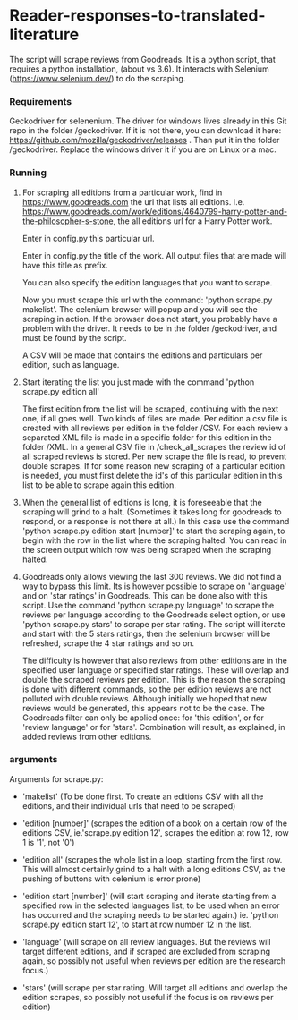 # Reader-responses-to-translated-literature

The script will scrape reviews from Goodreads. It is a python script, that requires a python installation, (about vs 3.6). It interacts with Selenium (https://www.selenium.dev/) to do the scraping. 

### Requirements

Geckodriver for selenenium. The driver for windows lives already in this Git repo in the folder /geckodriver. If it is not there, you can download it here: https://github.com/mozilla/geckodriver/releases . Than put it in the folder /geckodriver. Replace the windows driver it if you are on Linux or a mac.



### Running

1. For scraping all editions from a particular work, find in https://www.goodreads.com the url that lists all editions. I.e. https://www.goodreads.com/work/editions/4640799-harry-potter-and-the-philosopher-s-stone, the all editions url for a Harry Potter work.

   Enter in config.py this particular url.

   Enter in config.py the title of the work. All output files that are made will have this title as prefix.

   You can also specify the edition languages that you want to scrape.

   Now you must scrape this url with the command: 'python scrape.py makelist'. The celenium browser will popup and you will see the scraping in action. If the browser does not start, you probably have a problem with the driver. It needs to be in the folder /geckodriver, and must be found by the script.

   A CSV will be made that contains the editions and particulars per edition, such as language. 

2. Start iterating the list you just made with the command 'python scrape.py edition all'

   The first edition from the list will be scraped, continuing with the next one, if all goes well. Two kinds of files are made. Per edition a csv file is created with all reviews per edition in the folder /CSV. For each review a separated XML file is made in a specific folder for this edition in the folder /XML. In a general CSV file in /check_all_scrapes the review id of all scraped reviews is stored. Per new scrape the file is read, to prevent double scrapes. If for some reason new scraping of a particular edition is needed, you must first delete the id's of this particular edition in this list to be able to scrape again this edition.

3. When the general list of editions is long, it is foreseeable that the scraping will grind to a halt. (Sometimes it takes long for goodreads to respond, or a response is not there at all.) In this case use the command 'python scrape.py edition start [number]' to start the scraping again, to begin with the row in the list where the scraping halted. You can read in the screen output which row was being scraped when the scraping halted.

4. Goodreads only allows viewing the last 300 reviews. We did not find a way to bypass this limit. Its is however possible to scrape on 'language' and on 'star ratings' in Goodreads. This can be done also with this script. Use the command 'python scrape.py language' to scrape the reviews per language according to the Goodreads select option, or use 'python scrape.py stars' to scrape per star rating. The script will iterate and start with the 5 stars ratings, then the selenium browser will be refreshed, scrape the 4 star ratings and so on.

   The difficulty is however that also reviews from other editions are in the specified user language or specified star ratings.  These will overlap and double the scraped reviews per edition. This is the reason the scraping is done with different commands, so the per edition reviews are not polluted with double reviews. Although initially we hoped that new reviews would be generated, this appears not to be the case. The Goodreads filter can only be applied once: for 'this edition', or for  'review language' or for 'stars'. Combination will result, as explained, in added reviews from other editions.



### arguments

Arguments for scrape.py:

- 'makelist' (To be done first. To create an editions CSV with all the editions, and their individual urls that need to be scraped)

- 'edition [number]' (scrapes the edition of a book on a certain row of the editions CSV, ie.'scrape.py edition 12', scrapes the edition at row 12, row 1 is '1', not '0')

- 'edition all' (scrapes the whole list in a loop, starting from the first row. This will almost certainly grind to a halt with a long editions CSV, as the pushing of buttons with celenium is error prone)

- 'edition start [number]' (will start scraping and iterate starting from a specified row in the selected languages list, to be used when an error has occurred and the scraping needs to be started again.) ie. 'python scrape.py edition start 12', to start at row number 12 in the list.

- 'language' (will scrape on all review languages. But the reviews will target different editions, and if scraped are excluded from scraping again, so possibly not useful when reviews per edition are the research focus.) 

- 'stars' (will scrape per star rating. Will target all editions and overlap the edition scrapes, so possibly not useful if the focus is on reviews per edition)



